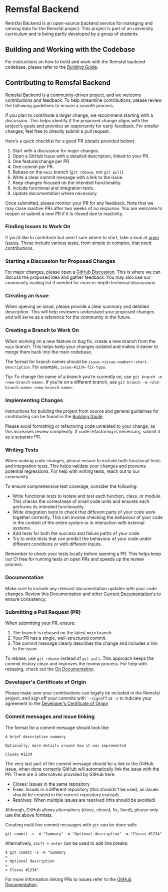 # Remsfal Backend

Remsfal Backend is an open-source backend service for managing and serving data for the Remsfal project. This project is part of an university curriculum and is being partly developed by a group of students.

## Building and Working with the Codebase

For instructions on how to build and work with the Remsfal backend codebase, please refer to the [Building Guide](https://github.com/remsfal/remsfal-backend/blob/main/README.md).

## Contributing to Remsfal Backend

Remsfal Backend is a community-driven project, and we welcome contributions and feedback. To help streamline contributions, please review the following guidelines to ensure a smooth process.

If you plan to contribute a larger change, we recommend starting with a discussion. This helps identify if the proposed change aligns with the project’s goals and provides an opportunity for early feedback. For smaller changes, feel free to directly submit a pull request.

Here’s a quick checklist for a good PR (details provided below):

1. Start with a discussion for major changes.
2. Open a GitHub Issue with a detailed description, linked to your PR.
3. One feature/change per PR.
4. One commit per PR.
5. Rebase on the `main` branch (`git rebase`, not `git pull`).
6. Write a clear commit message with a link to the issue.
7. Keep changes focused on the intended functionality.
8. Include functional and integration tests.
9. Update documentation where necessary.

Once submitted, please monitor your PR for any feedback. Note that we may close inactive PRs after two weeks of no response. You are welcome to reopen or submit a new PR if it is closed due to inactivity.

### Finding Issues to Work On

If you’d like to contribute but aren’t sure where to start, take a look at [open issues](https://github.com/remsfal/remsfal-backend/issues). These include various tasks, from simple to complex, that need contributions.

### Starting a Discussion for Proposed Changes

For major changes, please open a [GitHub Discussion](https://github.com/remsfal/remsfal-backend/discussions). This is where we can discuss the proposed idea and gather feedback. You may also use our community mailing list if needed for more in-depth technical discussions.

### Creating an Issue

When opening an issue, please provide a clear summary and detailed description. This will help reviewers understand your proposed changes and will serve as a reference for the community in the future.

### Creating a Branch to Work On

When working on a new feature or bug fix, create a new branch from the `main` branch. This helps keep your changes isolated and makes it easier to merge them back into the main codebase.

The format for branch names should be `issue-<issue-number>-short-description`. For example, `issue-#1234-fix-typo`.

Tip: To change the name of a branch you’re currently on, use `git branch -m <new-branch-name>`. If you’re on a different branch, use `git branch -m <old-branch-name> <new-branch-name>`.

### Implementing Changes

Instructions for building the project from source and general guidelines for contributing can be found in the [Building Guide](https://github.com/remsfal/remsfal-backend/blob/main/README.md).

Please avoid formatting or refactoring code unrelated to your change, as this increases review complexity. If code refactoring is necessary, submit it as a separate PR.

### Writing Tests
When making code changes, please ensure to include both functional tests and integration tests. This helps validate your changes and prevents potential regressions. For help with writing tests, reach out to our community.

To ensure comprehensive test coverage, consider the following:

* Write functional tests to isolate and test each function, class, or module. This checks the correctness of small code units and ensures each performs its intended functionality.
* Write integration tests to check that different parts of your code work together correctly. This can involve checking the behaviour of your code in the context of the entire system or in interaction with external systems.
* Add tests for both the success and failure paths of your code.
* Try to write tests that can predict the behaviour of your code under different conditions or with different inputs.

Remember to check your tests locally before opening a PR. This helps keep our CI free for running tests on open PRs and speeds up the review process.

### Documentation

Make sure to include any relevant documentation updates with your code changes. Review this Documentation and other [Current Documentation's](https://github.com/remsfal/remsfal-backend/blob/main/README.md) to ensure consistency.

### Submitting a Pull Request (PR)

When submitting your PR, ensure:

1. The branch is rebased on the latest `main` branch.
2. Your PR has a single, well-structured commit.
3. The commit message clearly describes the change and includes a link to the issue.

To rebase, use `git rebase` instead of `git pull`. This approach keeps the commit history clean and improves the review process. For help with rebasing, check out the [Git Documentation](https://git-scm.com/book/en/v2/Git-Branching-Rebasing).

### Developer's Certificate of Origin

Please make sure your contributions can legally be included in the Remsfal project, and sign off your commits with `--signoff` or `-s` to indicate your agreement to the [Developer’s Certificate of Origin](https://developercertificate.org/)

### Commit messages and issue linking

The format for a commit message should look like:

```
A brief descriptive summary

Optionally, more details around how it was implemented

Closes #1234
``` 

The very last part of the commit message should be a link to the GitHub issue, when done correctly GitHub will automatically link the issue with the PR. There are 3 alternatives provided by GitHub here:

* Closes: Issues in the same repository
* Fixes: Issues in a different repository (this shouldn't be used, as issues should be created in the correct repository instead)
* Resolves: When multiple issues are resolved (this should be avoided)

Although, GitHub allows alternatives (close, closed, fix, fixed), please only use the above formats.

Creating multi line commit messages with `git` can be done with:

```
git commit -s -m "Summary" -m "Optional description" -m "Closes #1234"
```

Alternatively, `shift + enter` can be used to add line breaks:

```
$ git commit -s -m "Summary
> 
> Optional description
> 
> Closes #1234"
```

For more information linking PRs to issues refer to the [GitHub Documentation](https://docs.github.com/en/issues/tracking-your-work-with-issues/linking-a-pull-request-to-an-issue).



